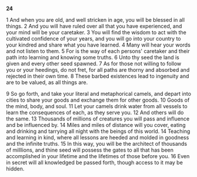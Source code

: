**24**

1 And when you are old, and well stricken in age, you will be blessed in all things. 2 And you will have ruled over all that you have experienced, and your mind will be your caretaker. 3 You will find the wisdom to act with the cultivated confidence of your years, and you will go into your country to your kindred and share what you have learned. 4 Many will hear your words and not listen to them. 5 For is the way of each persons' caretaker and their path into learning and knowing some truths. 6 Unto thy seed the land is given and every other seed spawned. 7 As for those not willing to follow you or your heedings, do not fret, for all paths are thorny and absorbed and rejected in their own time. 8 These barbed existences lead to ingenuity and are to be valued, as all things are.  

9 So go forth, and take your literal and metaphorical camels, and depart into cities to share your goods and exchange them for other goods. 10 Goods of the mind, body, and soul. 11 Let your camels drink water from all vessels to learn the consequences of each, as they serve you. 12 And others will do the same. 13 Thousands of millions of creatures you will pass and influence and be influenced by. 14 Miles and miles of distance will you cover, eating and drinking and tarrying all night with the beings of this world. 14 Teaching and learning in kind, where all lessons are heeded and molded in goodness and the infinite truths. 15 In this way, you will be the architect of thousands of milllions, and thine seed will possess the gates to all that has been accomplished in your lifetime and the lifetimes of those before you. 16 Even in secret will all knowledged be passed forth, though access to it may be hidden.
